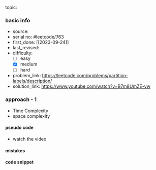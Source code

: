 topic:

### basic info
- source: 
- serial no: #leetcode/763 
- first_done: [[2023-09-24]]
- last_revised:
- difficulty:
	- [ ] easy
	- [x] medium
	- [ ] hard
- problem_link: https://leetcode.com/problems/partition-labels/description/
- solution_link: https://www.youtube.com/watch?v=B7m8UmZE-vw

### approach - 1
- Time Complexity
- space complexity

#### pseudo code
- watch the video
#### mistakes

#### code snippet
```python

```